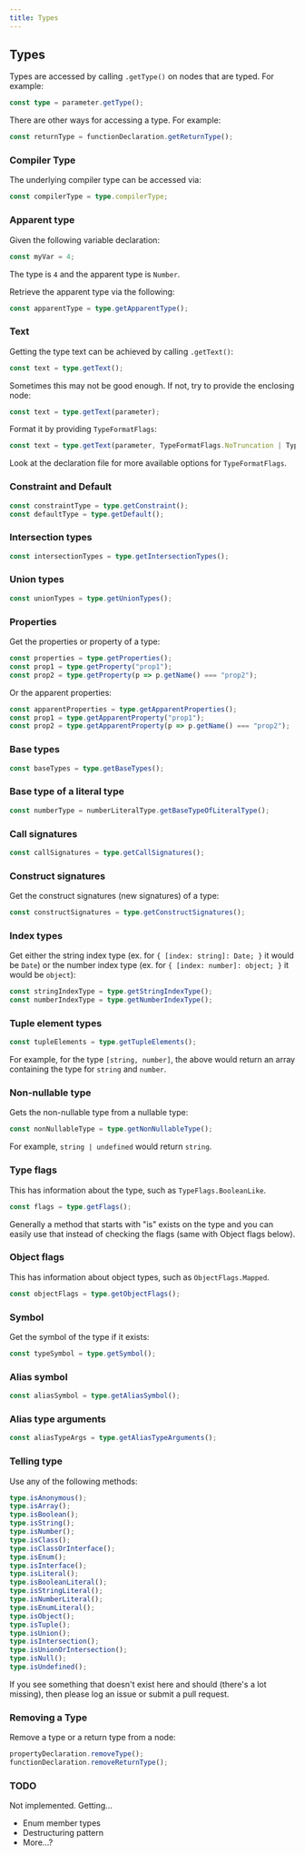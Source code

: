```yaml
---
title: Types
---
```


## Types

Types are accessed by calling `.getType()` on nodes that are typed. For example:

```ts
const type = parameter.getType();
```

There are other ways for accessing a type. For example:

```ts
const returnType = functionDeclaration.getReturnType();
```

### Compiler Type

The underlying compiler type can be accessed via:

```ts
const compilerType = type.compilerType;
```

### Apparent type

Given the following variable declaration:

```ts
const myVar = 4;
```

The type is `4` and the apparent type is `Number`.

Retrieve the apparent type via the following:

```ts
const apparentType = type.getApparentType();
```

### Text

Getting the type text can be achieved by calling `.getText()`:

```ts
const text = type.getText();
```

Sometimes this may not be good enough. If not, try to provide the enclosing node:

```ts
const text = type.getText(parameter);
```

Format it by providing `TypeFormatFlags`:

```ts
const text = type.getText(parameter, TypeFormatFlags.NoTruncation | TypeFormatFlags.WriteArrayAsGenericType);
```

Look at the declaration file for more available options for `TypeFormatFlags`.


### Constraint and Default

```ts
const constraintType = type.getConstraint();
const defaultType = type.getDefault();
```

### Intersection types

```ts
const intersectionTypes = type.getIntersectionTypes();
```

### Union types

```ts
const unionTypes = type.getUnionTypes();
```

### Properties

Get the properties or property of a type:

```ts
const properties = type.getProperties();
const prop1 = type.getProperty("prop1");
const prop2 = type.getProperty(p => p.getName() === "prop2");
```

Or the apparent properties:

```ts
const apparentProperties = type.getApparentProperties();
const prop1 = type.getApparentProperty("prop1");
const prop2 = type.getApparentProperty(p => p.getName() === "prop2");
```

### Base types

```ts
const baseTypes = type.getBaseTypes();
```

### Base type of a literal type

```ts setup: let numberLiteralType: Type;
const numberType = numberLiteralType.getBaseTypeOfLiteralType();
```

### Call signatures

```ts
const callSignatures = type.getCallSignatures();
```

### Construct signatures

Get the construct signatures (new signatures) of a type:

```ts
const constructSignatures = type.getConstructSignatures();
```

### Index types

Get either the string index type (ex. for `{ [index: string]: Date; }` it would be `Date`)
or the number index type (ex. for `{ [index: number]: object; }` it would be `object`):

```ts
const stringIndexType = type.getStringIndexType();
const numberIndexType = type.getNumberIndexType();
```

### Tuple element types

```ts
const tupleElements = type.getTupleElements();
```

For example, for the type `[string, number]`, the above would return an array containing the type for `string` and `number`.

### Non-nullable type

Gets the non-nullable type from a nullable type:

```ts
const nonNullableType = type.getNonNullableType();
```

For example, `string | undefined` would return `string`.

### Type flags

This has information about the type, such as `TypeFlags.BooleanLike`.

```ts
const flags = type.getFlags();
```

Generally a method that starts with "is" exists on the type and you can easily use that instead of checking the flags (same with Object flags below).

### Object flags

This has information about object types, such as `ObjectFlags.Mapped`.

```ts
const objectFlags = type.getObjectFlags();
```

### Symbol

Get the symbol of the type if it exists:

```ts
const typeSymbol = type.getSymbol();
```

### Alias symbol

```ts
const aliasSymbol = type.getAliasSymbol();
```

### Alias type arguments

```ts
const aliasTypeArgs = type.getAliasTypeArguments();
```

### Telling type

Use any of the following methods:

```ts
type.isAnonymous();
type.isArray();
type.isBoolean();
type.isString();
type.isNumber();
type.isClass();
type.isClassOrInterface();
type.isEnum();
type.isInterface();
type.isLiteral();
type.isBooleanLiteral();
type.isStringLiteral();
type.isNumberLiteral();
type.isEnumLiteral();
type.isObject();
type.isTuple();
type.isUnion();
type.isIntersection();
type.isUnionOrIntersection();
type.isNull();
type.isUndefined();
```

If you see something that doesn't exist here and should (there's a lot missing), then please log an issue or submit a pull request.

### Removing a Type

Remove a type or a return type from a node:

```ts
propertyDeclaration.removeType();
functionDeclaration.removeReturnType();
```

### TODO

Not implemented. Getting...

* Enum member types
* Destructuring pattern
* More...?
